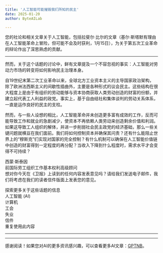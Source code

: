 ```yaml
---
title: '人工智能可能摧毁我们所知的民主'
date: 2025-01-20
author: ByteAILab

---
```


您的社论和相关文章关于人工智能，包括拉斐尔·比尔的文章（基尔·斯塔默有理由在人工智能革命上冒险，但可能不会及时获利，1月15日），为关于第五次工业革命的辩论作出了深思熟虑的贡献。

---
然而，关于这个话题的讨论中，鲜有文章提及一个不容忽视的事实：人工智能对劳动力市场的转变将如何影响民主治理本身。

自19世纪末第二次工业革命以来，全球北方工业资本主义的主导国家政治架构，除了欧洲法西斯主义的间歇性插曲外，主要是各种形式的议会民主。这些结构在很大程度上是由于有组织的劳动能够与资本协商获取人类劳动创造的财富的份额，并建立起代表工人利益的政党。事实上，基于自由结社和集体谈判的劳动关系体系，一直是运作良好的民主的支柱。

然而，与一些人设想的相比，人工智能革命并未创造更多富有成效的工作，反而可能导致工作和就业的急剧减少，使资本不再依赖人类劳动来创造剩余价值和利润。如果这导致工人组织的解体，并进一步削弱社会民主政党的经济基础，那么一些关键问题就横亘在我们面前。我们将如何控制资本并确保其问责？还有什么能阻止世界上的“穆斯克”们实现对国家的完全控制？有什么机制可以确保在人工智能价值链中创造的财富得到一定程度的再分配？当收入下降到什么程度时，需求水平才会变得不可持续？

西蒙·斯泰因  
前国际劳工组织工作基本权利高级顾问  
想对你今天在《卫报》上读到的任何内容发表意见吗？请给我们发送电子邮件，我们将考虑在我们的读者信件版面上发表您的意见。

探索更多关于这些话题的信息  
人工智能 (AI)  
计算机  
工会  
失业  
信件  
重复使用此内容  

---
---
感谢阅读！如果您对AI的更多资讯感兴趣，可以查看更多AI文章：[GPTNB](https://gptnb.com)。